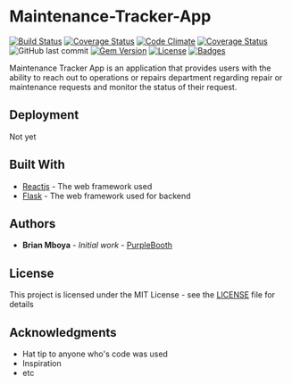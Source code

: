 # Maintenance-Tracker-App

[![Build Status](https://travis-ci.org/asheuh/Maintenance-Tracker-App.svg)](https://travis-ci.org/asheuh/Maintenance-Tracker-App)
[![Coverage Status](http://img.shields.io/coveralls/asheuh/Maintenance-Tracker-App.svg?style=flat-square)](https://coveralls.io/r/asheuh/Maintenance-Tracker-App) [![Code Climate](http://img.shields.io/codeclimate/github/asheuh/Maintenance-Tracker-App.svg?style=flat-square)](https://codeclimate.com/github/asheuh/Maintenance-Tracker-App)
[![Coverage Status](http://img.shields.io/coveralls/asheuh/Maintenance-Tracker-App.svg)](https://coveralls.io/r/asheuh/Maintenance-Tracker-App)
![GitHub last commit](https://img.shields.io/github/last-commit/asheuh/Maintenance-Tracker-App/develop.svg)
[![Gem Version](http://img.shields.io/gem/v/suchgem.svg)](https://rubygems.org/gems/suchgem)
[![License](http://img.shields.io/:license-mit-blue.svg)](http://doge.mit-license.org)
[![Badges](http://img.shields.io/:badges-7/7-ff6799.svg)](https://github.com/badges/badgerbadgerbadger)

Maintenance Tracker App is an application that provides users with the ability to reach out to operations or repairs department regarding repair or maintenance requests and monitor the status of their request.


## Deployment

Not yet

## Built With

* [Reactjs](http://www.dropwizard.io/1.0.2/docs/) - The web framework used
* [Flask](http://www.dropwizard.io/1.0.2/docs/) - The web framework used for backend


## Authors

* **Brian Mboya** - *Initial work* - [PurpleBooth](https://github.com/PurpleBooth)

## License

This project is licensed under the MIT License - see the [LICENSE](LICENSE) file for details

## Acknowledgments

* Hat tip to anyone who's code was used
* Inspiration
* etc
